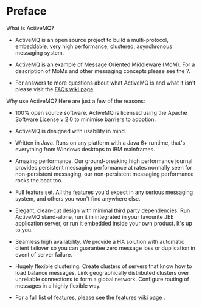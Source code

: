Preface
=======

What is ActiveMQ?

-   ActiveMQ is an open source project to build a multi-protocol,
    embeddable, very high performance, clustered, asynchronous messaging
    system.

-   ActiveMQ is an example of Message Oriented Middleware (MoM). For a
    description of MoMs and other messaging concepts please see the ?.

-   For answers to more questions about what ActiveMQ is and what it
    isn't please visit the [FAQs wiki
    page](http://www.jboss.org/community/wiki/ActiveMQGeneralFAQs).

Why use ActiveMQ? Here are just a few of the reasons:

-   100% open source software. ActiveMQ is licensed using the Apache
    Software License v 2.0 to minimise barriers to adoption.

-   ActiveMQ is designed with usability in mind.

-   Written in Java. Runs on any platform with a Java 6+ runtime, that's
    everything from Windows desktops to IBM mainframes.

-   Amazing performance. Our ground-breaking high performance journal
    provides persistent messaging performance at rates normally seen for
    non-persistent messaging, our non-persistent messaging performance
    rocks the boat too.

-   Full feature set. All the features you'd expect in any serious
    messaging system, and others you won't find anywhere else.

-   Elegant, clean-cut design with minimal third party dependencies. Run
    ActiveMQ stand-alone, run it in integrated in your favourite JEE
    application server, or run it embedded inside your own product. It's
    up to you.

-   Seamless high availability. We provide a HA solution with automatic
    client failover so you can guarantee zero message loss or
    duplication in event of server failure.

-   Hugely flexible clustering. Create clusters of servers that know how
    to load balance messages. Link geographically distributed clusters
    over unreliable connections to form a global network. Configure
    routing of messages in a highly flexible way.

-   For a full list of features, please see the [features wiki
    page](http://www.jboss.org/community/wiki/ActiveMQFeatures) .



